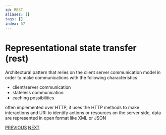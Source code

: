 ```yaml
---
id: REST
aliases: []
tags: []
index: 57
---
```


# Representational state transfer (rest)

Architectural pattern that relies on the client server communication model in order to make communications with the following characteristics

- client/server communication
- stateless communication
- caching possibilities

often implemented over HTTP, it uses the HTTP methods to make interactions and URI to identify actions or resources on the server side, data are represented in open format like XML or JSON

[PREVIOUS](pages/iot/request_response.md) [NEXT](mobile_systems/iot/coap.md)

